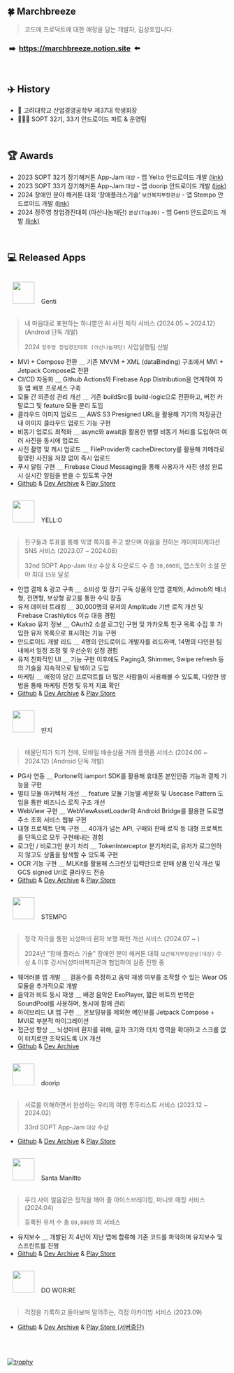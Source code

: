 ## 🍀  Marchbreeze
> 코드에 프로덕트에 대한 애정을 담는 개발자, 김상호입니다.

### &#160;➡️&#160; https://marchbreeze.notion.site &#160;⬅️

<br/>

## ✈️   History
- 🐯 고려대학교 산업경영공학부 제37대 학생회장
- 🧑🏻‍💻 SOPT 32기, 33기 안드로이드 파트 & 운영팀

<br/>

## 🏆   Awards

- 2023 SOPT 32기 장기해커톤 App-Jam `대상` - 앱 Yell:o 안드로이드 개발 [(link)](https://youtu.be/AARmrJTKUWM?si=QDWmjc_qhh6E6SlR)
- 2023 SOPT 33기 장기해커톤 App-Jam `대상` - 앱 doorip 안드로이드 개발 [(link)](https://youtu.be/5SPFSSvrHy8?si=1tWZ-6KPaNzS2RgD)
- 2024 장애인 분야 해커톤 대회 ‘장애플러스기술’ `보건복지부장관상` - 앱 Stempo 안드로이드 개발  [(link)](https://www.welfarenews.net/news/articleView.html?idxno=105213)
- 2024 정주영 창업경진대회 (아산나눔재단) `본상(Top30)` - 앱 Genti 안드로이드 개발 [(link)](https://www.besuccess.com/%ec%95%84%ec%82%b0%eb%82%98%eb%88%94%ec%9e%ac%eb%8b%a8-13%ed%9a%8c-%ec%a0%95%ec%a3%bc%ec%98%81-%ec%b0%bd%ec%97%85%ea%b2%bd%ec%a7%84%eb%8c%80%ed%9a%8c-30%ea%b0%9c%ed%8c%80-%ec%84%a0/)

<br/>

## 💻   Released Apps

<br>
&#160;&#160;&#160;<img src="https://github.com/user-attachments/assets/736da81c-36d0-4f0e-abc6-bbc14932dd6c" width=50 /> &#160;&#160; Genti <br/>
<br>

> 내 마음대로 표현하는 하나뿐인 AI 사진 제작 서비스 (2024.05 ~ 2024.12) (Android 단독 개발)
> 
> 2024 `정주영 창업경진대회 (아산나눔재단)` 사업실행팀 선발
- MVI + Compose 전환 ＿ 기존 MVVM + XML (dataBinding) 구조에서 MVI + Jetpack Compose로 전환
- CI/CD 자동화 ＿ Github Actions와 Firebase App Distribution을 연계하여 자동 앱 배포 프로세스 구축
- 모듈 간 의존성 관리 개선 ＿ 기존 buildSrc를 build-logic으로 전환하고, 버전 카탈로그 및 feature 모듈 분리 도입
- 클라우드 이미지 업로드 ＿ AWS S3 Presigned URL을 활용해 기기의 저장공간 내 이미지 클라우드 업로드 기능 구현
- 비동기 업로드 최적화 ＿ async와 await을 활용한 병렬 비동기 처리를 도입하여 여러 사진을 동시에 업로드
- 사진 촬영 및 캐시 업로드 ＿ FileProvider와 cacheDirectory를 활용해 카메라로 촬영한 사진을 저장 없이 즉시 업로드
- 푸시 알림 구현 ＿ Firebase Cloud Messaging을 통해 사용자가 사진 생성 완료 시 실시간 알림을 받을 수 있도록 구현
- [Github](https://github.com/Genti2024/Genti-Android) & [Dev Archive](https://marchbreeze.notion.site/Genti-736132793a064cf18c283c3127cf0bdb?pvs=4) & [Play Store](https://play.google.com/store/apps/details?id=kr.genti.android)

<br>
&#160;&#160;&#160;<img src="https://github.com/user-attachments/assets/092defc7-c976-497f-b9ab-b86c3cb3cb19" width=50 /> &#160;&#160; YELL:O <br/>
<br>

> 친구들과 투표를 통해 익명 쪽지를 주고 받으며 마음을 전하는 게이미피케이션 SNS 서비스 (2023.07 ~ 2024.08)
>
> 32nd SOPT App-Jam `대상` 수상 & 다운로드 수 총 `30,000회`, 앱스토어 소셜 분야 최대 `15등` 달성
- 인앱 결제 & 광고 구축 ＿ 소비성 및 정기 구독 상품의 인앱 결제와, Admob의 배너형, 전면형, 보상형 광고를 통한 수익 창출
- 유저 데이터 트래킹 ＿ 30,000명의 유저의 Amplitude 기반 로직 개선 및 Firebase Crashlytics 이슈 대응 경험
- Kakao 유저 정보 ＿ OAuth2 소셜 로그인 구현 및 카카오톡 친구 목록 수집 후 가입한 유저 목록으로 표시하는 기능 구현
- 안드로이드 개발 리드 ＿ 4명의 안드로이드 개발자를 리드하며, 14명의 다인원 팀 내에서 일정 조정 및 우선순위 설정 경험
- 유저 친화적인 UI ＿ 기능 구현 이후에도 Paging3, Shimmer, Swipe refresh 등의 기술을 지속적으로 탐색하고 도입
- 마케팅 ＿ 애정이 담긴 프로덕트를 더 많은 사람들이 사용해볼 수 있도록, 다양한 방법을 통해 마케팅 진행 및 유저 지표 확인
- [Github](https://github.com/team-yello/YELLO-Android) & [Dev Archive](https://marchbreeze.notion.site/YELL-O-a47c980d99de434e856e92670f1782e1?pvs=4) & [Play Store](https://play.google.com/store/apps/details?id=com.el.yello&hl=KR)


<br>
&#160;&#160;&#160;<img src="https://github.com/user-attachments/assets/e34c705d-40b7-4ea6-bc3a-f2a5283aa295" width=50 /> &#160;&#160; 딴지 <br/>
<br>

> 애물단지가 되기 전에, 모바일 배송상품 거래 플랫폼 서비스 (2024.06 ~ 2024.12) (Android 단독 개발)
- PG사 연동 ＿ Portone의 iamport SDK를 활용해 휴대폰 본인인증 기능과 결제 기능을 구현
- 멀티 모듈 아키텍처 개선 ＿ feature 모듈 기능별 세분화 및 Usecase Pattern 도입을 통한 비즈니스 로직 구조 개선
- WebView 구현 ＿ WebViewAssetLoader와 Android Bridge를 활용한 도로명 주소 조회 서비스 웹뷰 구현
- 대형 프로젝트 단독 구현 ＿ 40개가 넘는 API, 구매와 판매 로직 등 대형 프로젝트를 단독으로 모두 구현해내는 경험
- 로그인 / 비로그인 분기 처리 ＿ TokenInterceptor 분기처리로, 유저가 로그인하지 않고도 상품을 탐색할 수 있도록 구현
- OCR 기능 구현 ＿ MLKit를 활용해 스크린샷 입력만으로 판매 상품 인식 개선 및 GCS signed Url로 클라우드 전송
- [Github](https://github.com/Orange-Co/DDANZI_Android) & [Dev Archive](https://marchbreeze.notion.site/DDANZI-c2a9f3bde2ef47baa33325346eb2a358?pvs=4) & [Play Store](https://play.google.com/store/apps/details?id=co.orange.ddanzi)


<br>
&#160;&#160;&#160;<img src="https://github.com/user-attachments/assets/a3f0ecfb-79ee-48dd-9025-6d53a68ec2ad" width=50 /> &#160;&#160;  STEMPO <br/>
<br>

> 청각 자극을 통한 뇌성마비 환자 보행 패턴 개선 서비스 (2024.07 ~ )
> 
> 2024년 "장애 플러스 기술" 장애인 분야 해커톤 대회 `보건복지부장관상(대상)` 수상 & 이후 강서뇌성마비복지관과 협업하여 실증 진행 중
- 웨어러블 앱 개발 ＿ 걸음수를 측정하고 음악 재생 여부를 조작할 수 있는 Wear OS 모듈을 추가적으로 개발
- 음악과 비트 동시 재생 ＿ 배경 음악은 ExoPlayer, 짧은 비트의 반복은 SoundPool를 사용하며, 동시에 함께 관리
- 하이브리드 UI 앱 구현 ＿ 온보딩뷰를 제외한 메인뷰를 Jetpack Compose + MVI로 부분적 마이그레이션
- 접근성 향상 ＿ 뇌성마비 환자를 위해, 글자 크기와 터치 영역을 확대하고 스크롤 없이 터치로만 조작되도록 UX 개선
- [Github](https://github.com/KKKK-Stempo/stempo-android) & [Dev Archive](https://marchbreeze.notion.site/Stempo-2f11f557a6dd4deaa53a31b2ef99a153?pvs=4)


<br>
&#160;&#160;&#160;<img src="https://github.com/user-attachments/assets/cd8ac3d5-11e4-4882-8b16-41871ada65ea" width=50 /> &#160;&#160;  doorip <br/>
<br>

> 서로를 이해하면서 완성하는 우리의 여행 투두리스트 서비스 (2023.12 ~ 2024.02)
> 
> 33rd SOPT App-Jam `대상` 수상
- [Github](https://github.com/Team-Going/Going-Android) & [Dev Archive](https://marchbreeze.notion.site/doorip-596b893db1f64776b8a83e58e01431a5?pvs=4) & [Play Store](https://play.google.com/store/apps/details?id=com.going.doorip)

  
<br>
&#160;&#160;&#160;<img src="https://github.com/user-attachments/assets/409908f2-5f46-471c-aeb2-7ba0c4eca625" width=50 /> &#160;&#160;  Santa Manitto <br/>
<br>

> 우리 사이 얼음같은 정적을 깨어 줄 아이스브레이킹, 마니또 매칭 서비스 (2024.04)
> 
> 등록된 유저 수 총 `80,000명` 의 서비스
- 유지보수 ＿ 개발된 지 4년이 지난 앱에 합류해 기존 코드를 파악하며 유지보수 및 스프린트를 진행
- [Github](https://github.com/manito-project/manitto-android) & [Dev Archive](https://marchbreeze.notion.site/Santa-Manitto-f1d83d8a3b804bd58f355449b223b0de?pvs=4) & [Play Store](https://play.google.com/store/apps/details?id=org.sopt.santamanitto)

<br>
&#160;&#160;&#160;<img src="https://github.com/user-attachments/assets/d8afa6f3-dce0-4e05-964c-3daba4f68793" width=50 /> &#160;&#160; DO WOR:RE <br/>
<br>

> 걱정을 기록하고 돌아보며 덜어주는, 걱정 아카이빙 서비스 (2023.09)
- [Github](https://github.com/DO-SOPT-SOPKATHON/Team1-Android) & [Dev Archive](https://marchbreeze.notion.site/SOPT-33-ab462fbfd1bc4ed98d8857859b1d667e?pvs=4) & [Play Store (서버중단)](https://play.google.com/store/apps/details?id=org.sopt.doSopkathon)

<br>

<br>

[![trophy](https://github-profile-trophy.vercel.app/?username=Marchbreeze&theme=onedark&title=-Stars,-Experience)](https://github.com/ryo-ma/github-profile-trophy)

</br>
